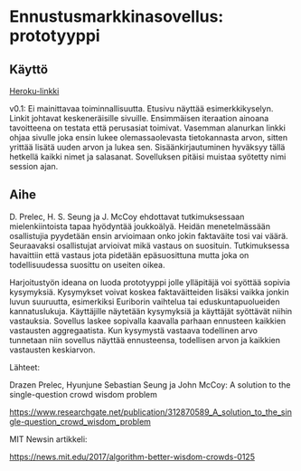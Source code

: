 # Ennustusmarkkinasovellus: prototyyppi

## Käyttö

[Heroku-linkki](http://parvialy.herokuapp.com/)

v0.1: Ei mainittavaa toiminnallisuutta. Etusivu näyttää esimerkkikyselyn. Linkit johtavat
keskeneräisille sivuille. Ensimmäisen iteraation ainoana tavoitteena on testata
että perusasiat toimivat. Vasemman alanurkan linkki ohjaa sivulle joka ensin lukee
olemassaolevasta tietokannasta arvon, sitten yrittää lisätä uuden arvon ja lukea sen.
Sisäänkirjautuminen hyväksyy tällä hetkellä kaikki nimet ja salasanat. Sovelluksen
pitäisi muistaa syötetty nimi session ajan.

## Aihe

D. Prelec, H. S. Seung ja J. McCoy ehdottavat tutkimuksessaan
mielenkiintoista tapaa hyödyntää joukkoälyä. Heidän menetelmässään
osallistujia pyydetään ensin arvioimaan onko jokin faktaväite tosi vai väärä.
Seuraavaksi osallistujat arvioivat mikä vastaus on suosituin. Tutkimuksessa
havaittiin että vastaus jota pidetään epäsuosittuna mutta joka on
todellisuudessa suosittu on useiten oikea.

Harjoitustyön ideana on luoda prototyyppi jolle ylläpitäjä voi syöttää
sopivia kysymyksiä. Kysymykset voivat koskea faktaväitteiden lisäksi vaikka
jonkin luvun suuruutta, esimerkiksi Euriborin vaihtelua tai
eduskuntapuolueiden kannatuslukuja. Käyttäjille näytetään kysymyksiä ja
käyttäjät syöttävät niihin vastauksia. Sovellus laskee sopivalla kaavalla
parhaan ennusteen kaikkien vastausten aggregaatista. Kun kysymystä vastaava
todellinen arvo tunnetaan niin sovellus näyttää ennusteensa, todellisen arvon
ja kaikkien vastausten keskiarvon.

Lähteet:

Drazen Prelec, Hyunjune Sebastian Seung ja John McCoy: A solution to the single-question crowd wisdom problem

https://www.researchgate.net/publication/312870589_A_solution_to_the_single-question_crowd_wisdom_problem

MIT Newsin artikkeli:

https://news.mit.edu/2017/algorithm-better-wisdom-crowds-0125

